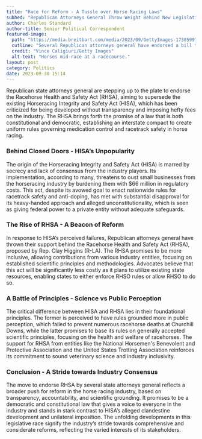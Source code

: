```yaml
---
title: "Race for Reform - A Tussle over Horse Racing Laws"
subhed: "Republican Attorneys General Throw Weight Behind New Legislation, Challenging Established Norms"
author: Charles Standard
author-title: Senior Political Correspondent
featured-image: 
  path: "https://media.breitbart.com/media/2023/09/GettyImages-173059977-640x480.jpg"
  cutline: "Several Republican attorneys general have endorsed a bill that would repeal and replace a highly influential horse racing law they say was 'devised behind closed doors.'"
  credit: "Vince Caligiuri/Getty Images"
  alt-text: "Horses mid-race at a racecourse."
layout: post
category: Politics
date: 2023-09-30 15:14
---
```


Republican state attorneys general are stepping up to the plate to endorse the Racehorse Health and Safety Act (RHSA), aiming to supersede the existing Horseracing Integrity and Safety Act (HISA), which has been criticized for being developed without transparency and imposing hefty fees on the industry. The RHSA brings forth the promise of a law that is both constitutional and democratic, establishing an interstate compact to create uniform rules governing medication control and racetrack safety in horse racing. 

### Behind Closed Doors - HISA’s Unpopularity
The origin of the Horseracing Integrity and Safety Act (HISA) is marred by secrecy and lack of consensus from the industry players. Its implementation, according to many, threatens to oust small businesses from the horseracing industry by burdening them with $66 million in regulatory costs. This act, despite its avowed goal to enact nationwide rules for racetrack safety and anti-doping, has met with substantial disapproval for its heavy-handed approach and alleged unconstitutionality, which is seen as giving federal power to a private entity without adequate safeguards. 

### The Rise of RHSA - A Beacon of Reform
In response to HISA’s perceived failures, Republican attorneys general have thrown their support behind the Racehorse Health and Safety Act (RHSA), proposed by Rep. Clay Higgins (R-LA). The RHSA promises to be more inclusive, allowing contributions from various industry entities, focusing on established scientific principles and methodologies. Advocates believe that this act will be significantly less costly as it plans to utilize existing state resources, enabling states to either enforce RHSO rules or allow RHSO to do so. 

### A Battle of Principles - Science vs Public Perception
The critical difference between HISA and RHSA lies in their foundational principles. The former is perceived to have rules grounded more in public perception, which failed to prevent numerous racehorse deaths at Churchill Downs, while the latter promises to base its rules on generally accepted scientific principles, focusing on the health and welfare of racehorses. The support for RHSA from entities like the National Horsemen's Benevolent and Protective Association and the United States Trotting Association reinforces its commitment to sound veterinary science and industry inclusivity.

### Conclusion - A Stride towards Industry Consensus
The move to endorse RHSA by several state attorneys general reflects a broader push for reform in the horse racing industry, based on transparency, accountability, and scientific grounding. It promises to be a democratic and constitutional law that gives a voice to everyone in the industry and stands in stark contrast to HISA’s alleged clandestine development and unilateral imposition. The unfolding developments in this legislative race signify the industry’s stride towards comprehensive and considerate reforms, reflecting the varied interests of its stakeholders.
